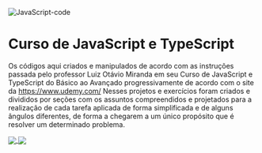 ![JavaScript-code](https://user-images.githubusercontent.com/17755195/128588809-14b2b9c3-3557-4f9e-8baa-c04a886cedf9.jpg)

# Curso de JavaScript e TypeScript

Os códigos aqui criados e manipulados de acordo com as instruções passada pelo professor Luiz Otávio Miranda em seu Curso de JavaScript e TypeScript do Básico
ao Avançado progressivamente de acordo com o site da https://www.udemy.com/ Nesses projetos e exercícios foram criados e divididos por seções com os assuntos compreendidos e 
projetados para a realização de cada tarefa aplicada de forma simplificada e de alguns ângulos diferentes, de forma a chegarem a um único propósito que é resolver um 
determinado problema.

  <a href="https://github.com/Adriano1976/github-readme-stats">
  <img align="center" src="https://github-readme-stats.vercel.app/api?username=Adriano1976" />
</a>
<a href="https://github.com/Adriano1976/convoychat">
  <img align="center" src="https://github-readme-stats.vercel.app/api/top-langs/?username=Adriano1976&langs_count=8" />
</a>
